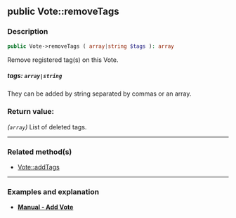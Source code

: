 ## public Vote::removeTags

### Description    

```php
public Vote->removeTags ( array|string $tags ): array
```

Remove registered tag(s) on this Vote.
    

##### **tags:** *```array|string```*   
They can be added by string separated by commas or an array.    


### Return value:   

*(```array```)* List of deleted tags.


---------------------------------------

### Related method(s)      

* [Vote::addTags](../Vote%20Class/public%20Vote--addTags.md)    

---------------------------------------

### Examples and explanation

* **[Manual - Add Vote](https://github.com/julien-boudry/Condorcet/wiki/II-%23-B.-Vote-management-%23-1.-Add-Vote)**    
